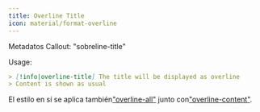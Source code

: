 ```yaml
---
title: Overline Title
icon: material/format-overline
---
```


Metadatos Callout: "sobreline-title"

Usage:

```md
> [!info|overline-title] The title will be displayed as overline
> Content is shown as usual
```

El estilo en sí se aplica también["overline-all"](../combined-styling/page-21.md)
junto con["overline-content"](../content-styling/page-11.md).

